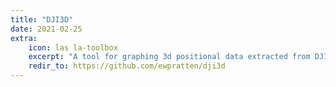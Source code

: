 ```yaml
---
title: "DJI3D"
date: 2021-02-25
extra:
    icon: las la-toolbox
    excerpt: "A tool for graphing 3d positional data extracted from DJI drone telemetry"
    redir_to: https://github.com/ewpratten/dji3d
---
```

